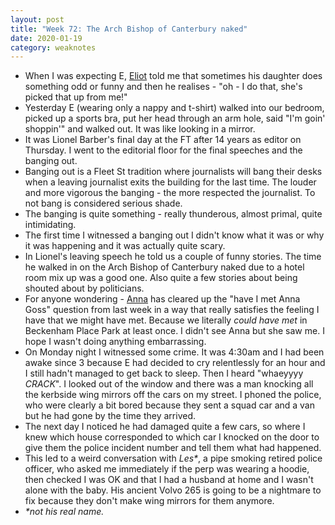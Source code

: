 ```yaml
---
layout: post
title: "Week 72: The Arch Bishop of Canterbury naked"
date: 2020-01-19
category: weaknotes
---
```

* When I was expecting E, [Eliot](https://twitter.com/eliotfineberg) told me that sometimes his daughter does something odd or funny and then he realises - "oh - I do that, she's picked that up from me!"
* Yesterday E (wearing only a nappy and t-shirt) walked into our bedroom, picked up a sports bra, put her head through an arm hole, said "I'm goin' shoppin'" and walked out. It was like looking in a mirror.
* It was Lionel Barber's final day at the FT after 14 years as editor on Thursday. I went to the editorial floor for the final speeches and the banging out.
* Banging out is a Fleet St tradition where journalists will bang their desks when a leaving journalist exits the building for the last time. The louder and more vigorous the banging - the more respected the journalist. To not bang is considered serious shade.
* The banging is quite something - really thunderous, almost primal, quite intimidating.
* The first time I witnessed a banging out I didn't know what it was or why it was happening and it was actually quite scary.
* In Lionel's leaving speech he told us a couple of funny stories. The time he walked in on the Arch Bishop of Canterbury naked due to a hotel room mix up was a good one. Also quite a few stories about being shouted about by politicians.
* For anyone wondering - [Anna](https://notes.annagoss.co/post/190178284000/could-end-in-burning-flames-or-paradise-13) has cleared up the "have I met Anna Goss" question from last week in a way that really satisfies the feeling I have that we might have met. Because we literally _could have met_ in Beckenham Place Park at least once. I didn't see Anna but she saw me. I hope I wasn't doing anything embarrassing.
* On Monday night I witnessed some crime. It was 4:30am and I had been awake since 3 because E had decided to cry relentlessly for an hour and I still hadn't managed to get back to sleep. Then I heard "whaeyyyy *CRACK*". I looked out of the window and there was a man knocking all the kerbside wing mirrors off the cars on my street. I phoned the police, who were clearly a bit bored because they sent a squad car and a van but he had gone by the time they arrived.
* The next day I noticed he had damaged quite a few cars, so where I knew which house corresponded to which car I knocked on the door to give them the police incident number and tell them what had happened.
* This led to a weird conversation with *Les\**, a pipe smoking retired police officer, who asked me immediately if the perp was wearing a hoodie, then checked I was OK and that I had a husband at home and I wasn't alone with the baby. His ancient Volvo 265 is going to be a nightmare to fix because they don't make wing mirrors for them anymore.
* *\*not his real name.*
